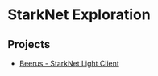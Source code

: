 # StarkNet Exploration

## Projects

- [Beerus - StarkNet Light Client](https://github.com/starknet-exploration/beerus)
